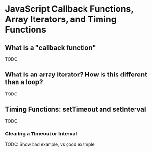 # JavaScript Callback Functions, Array Iterators, and Timing Functions

## What is a "callback function"

TODO

## What is an array iterator? How is this different than a loop?

TODO

## Timing Functions: setTimeout and setInterval

TODO

### Clearing a Timeout or Interval

TODO: Show bad example, vs good example
